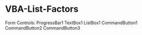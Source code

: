 # VBA-List-Factors
Form Controls:
 ProgressBar1
 TextBox1
 ListBox1
 CommandButton1
 CommandButton2
 CommandButton3
